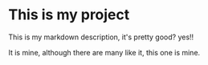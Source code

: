 # This is my project

This is my markdown description, it's pretty good? yes!!

It is mine, although there are many like it, this one is mine. 
